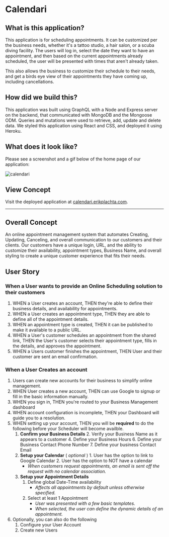 # Calendari

## What is this application?
This application is for scheduling appointments. It can be customized per the business needs, whether it's a tattoo studio, a hair salon, or a scuba diving facility. The users will log in, select the date they want to have an appointment, and then based on the current appointments already scheduled, the user will be presented with times that aren't already taken.

This also allows the business to customize their schedule to their needs, and get a birds eye view of their appointments they have coming up, including cancellations.

## How did we build this?
This application was built using GraphQL with a Node and Express server on the backend, that communicated with MongoDB and the Mongoose ODM. Queries and mutations were used to retrieve, add, update and delete data. We styled this application using React and CSS, and deployed it using Heroku.

## What does it look like?
Please see a screenshot and a gif below of the home page of our application:

![calendari](https://user-images.githubusercontent.com/17508965/163516050-13f5f82f-8802-4ea9-899a-196af43b87a1.gif)


## View Concept

Visit the deployed application at [calendari.erikplachta.com](https://calendari.erikplachta.com).


---

## Overall Concept

An online appointment management system that automates Creating, Updating, Canceling, and overall communication to our customers and their clients. Our customers have a unique login, URL, and the ability to customize their availability, appointment types, Business Name, and overall styling to create a unique customer experience that fits their needs.


## User Story

### When a User wants to provide an Online Scheduling solution to their customers

1. WHEN a User creates an account, THEN they're able to define their business details, and availability for appointments.
2. WHEN a User creates an appointment type, THEN they are able to define all of the appointment details.
3. WHEN an appointment type is created, THEN it can be published to make it available to a public URL.
4. WHEN a User's customer schedules an appointment from the shared link, THEN the User's customer selects their appointment type, fills in the details, and approves the appointment.
5. WHEN a Users customer finishes the appointment, THEN User and their customer are sent an email confirmation. 

### When a User Creates an account

1. Users can create new accounts for their business to simplify online management.
6. WHEN User creates a new account, THEN can use Google to signup or fill in the basic information manually.
7. WHEN you sign in, THEN you're routed to your Business Management dashboard
8. WHEN account configuration is incomplete, THEN your Dashboard will guide you to a resolution. 
9. WHEN setting up your account, THEN you will be **required**  to do the following before your Scheduler will become availble.
     1. **Confirm your Business Details**
       2. Verify your Business Name as it appears to a customer
       4. Define your Business Hours
       6. Define your Business Contact Phone Number
       7. Define your business Contact Email
     2. **Setup your Calendar** ( _optional_ )
       1. User has the option to link to Google Calendar
       2. User  has the option to NOT have a calendar 
          - _When customers request appointments, an email is sent off the request with no calendar association._
     3. **Setup your Appointment Details**
        1. Define global Date-Time availability 
           -  _Affects all appointments by default unless otherwise specified._
        2. Select at least 1 Appointment
           - _User was presented with a few basic templates._
           - _When selected, the user can define the dynamic details of an appointment._
10. Optionally, you can also do the following
     1. Configure your User Account
     12. Create new Users
